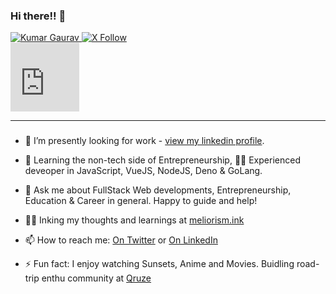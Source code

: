 ### Hi there!! 👋

<div>
  <a href="#">
    <img src="https://komarev.com/ghpvc/?username=quriosapien&label=Profile%20views&color=0e75b6&style=flat" alt="Kumar Gaurav" />
  </a>
  <a href="https://twitter.com/intent/follow?screen_name=quriosapien">
    <img alt="X Follow" src="https://img.shields.io/twitter/follow/quriosapien">
  </a>
</div>

<iframe src="https://free.timeanddate.com/clock/ia0r6k3e/n438/szw110/szh110/hoc000/hbw0/hfc09f/cf100/hnc07c/hwc000/facfff/fnu2/fdi76/mqcfff/mqs4/mql18/mqw4/mqd60/mhcfff/mhs4/mhl5/mhw4/mhd62/mmv0/hhcfff/hhs1/hhb10/hmcfff/hms1/hmb10/hscfff/hsw3" frameborder="0" width="110" height="110"></iframe>

---

### 

- 🔭 I’m presently looking for work - [view my linkedin profile](https://linkedin.com/in/heykumargaurav).
- 🌱 Learning the non-tech side of Entrepreneurship, 🥷🏻 Experienced deveoper in JavaScript, VueJS, NodeJS, Deno & GoLang.
- 💬 Ask me about FullStack Web developments, Entrepreneurship, Education & Career in general. Happy to guide and help!
- ✍🏻 Inking my thoughts and learnings at [meliorism.ink](https://meliorism.ink)

- 📫 How to reach me: [On Twitter](https://twitter.com/quriosapien) or [On LinkedIn](https://linkedin.com/in/heykumargaurav)
- ⚡ Fun fact: I enjoy watching Sunsets, Anime and Movies. Buidling road-trip enthu community at [Qruze](https://qruze.in)
